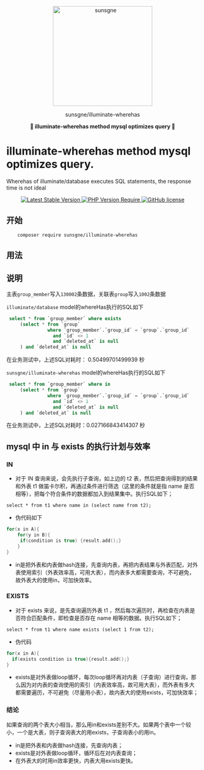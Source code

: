 

<p align="center"><img width="260px" src="https://cdn.sunsgne.top/logo-i.png" alt="sunsgne"></p>
<p align="center">sunsgne/illuminate-wherehas</p>

**<p align="center">🐬 illuminate-wherehas  method mysql optimizes query 🐬</p>**

# illuminate-wherehas  method mysql optimizes query.
Wherehas of illuminate/database executes SQL statements, the response time is not ideal
<div align="center">
    <a href="https://github.com/workbunny/webman-rate-limiter/releases">
        <img alt="Latest Stable Version" src="http://poser.pugx.org/workbunny/webman-rate-limiter/v">
    </a>
    <a href="https://github.com/workbunny/webman-rate-limiter/blob/main/composer.json">
        <img alt="PHP Version Require" src="http://poser.pugx.org/workbunny/webman-rate-limiter/require/php">
    </a>
    <a href="https://github.com/workbunny/webman-rate-limiter/blob/main/LICENSE">
        <img alt="GitHub license" src="http://poser.pugx.org/workbunny/webman-rate-limiter/license">
    </a>
</div>


## 开始
```
    composer require sunsgne/illuminate-wherehas
```
## 用法


## 说明

主表`group_member`写入`130002`条数据，关联表`group`写入`1002`条数据

`illuminate/database` model的whereHas执行的SQL如下
```sql
 select * from `group_member` where exists 
     (select * from `group` 
               where `group_member`.`group_id` = `group`.`group_id` 
                 and `id` <> 1 
                 and `deleted_at` is null
     ) and `deleted_at` is null
```
在业务测试中，上述SQL对耗时： 0.50499701499939 秒

`sunsgne/illuminate-wherehas` model的whereHas执行的SQL如下
```sql
 select * from `group_member` where in 
     (select * from `group` 
               where `group_member`.`group_id` = `group`.`group_id` 
                 and `id` <> 1 
                 and `deleted_at` is null
     ) and `deleted_at` is null
```
在业务测试中，上述SQL对耗时：0.027166843414307 秒

## mysql 中 in 与 exists 的执行计划与效率

### IN
- 对于 IN 查询来说，会先执行子查询，如上边的 t2 表，然后把查询得到的结果和外表 t1 做笛卡尔积，再通过条件进行筛选（这里的条件就是指 name 是否相等），把每个符合条件的数据都加入到结果集中。执行SQL如下；


```select * from t1 where name in (select name from t2);```
- 伪代码如下

```c
for(x in A){
    for(y in B){
     if(condition is true) {result.add();}
    }
}
 ```

- in是把外表和内表做hash连接，先查询内表，再把内表结果与外表匹配，对外表使用索引（外表效率高，可用大表），而内表多大都需要查询，不可避免，故外表大的使用in，可加快效率。


### EXISTS
 - 对于 exists 来说，是先查询遍历外表 t1 ，然后每次遍历时，再检查在内表是否符合匹配条件，即检查是否存在 name 相等的数据。执行SQL如下；

```select * from t1 where name exists (select 1 from t2);```


- 伪代码

```c
for(x in A){
  if(exists condition is true){result.add();}
} 
```
- exists是对外表做loop循环，每次loop循环再对内表（子查询）进行查询，那么因为对内表的查询使用的索引（内表效率高，故可用大表），而外表有多大都需要遍历，不可避免（尽量用小表），故内表大的使用exists，可加快效率；


### 结论

如果查询的两个表大小相当，那么用in和exists差别不大。如果两个表中一个较小，一个是大表，则子查询表大的用exists，子查询表小的用in。

- in是把外表和内表做hash连接，先查询内表；
- exists是对外表做loop循环，循环后在对内表查询；
- 在外表大的时用in效率更快，内表大用exists更快。







   









